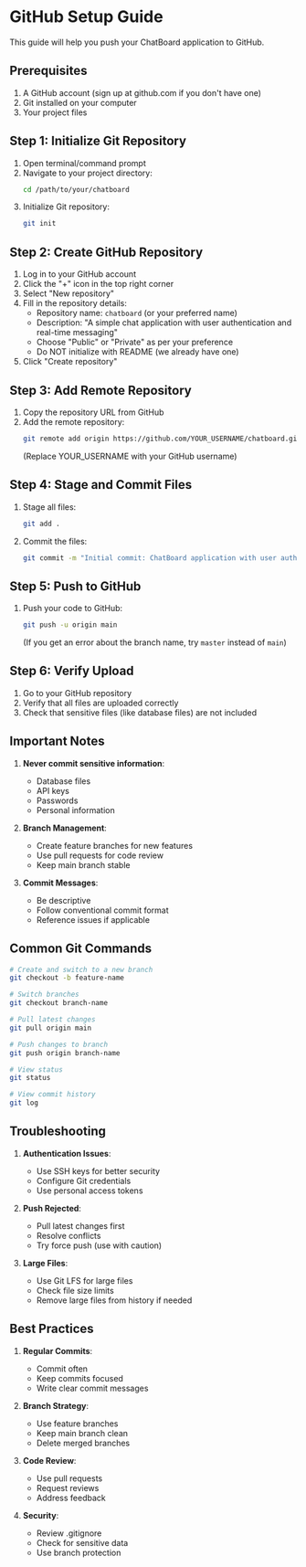 # GitHub Setup Guide

This guide will help you push your ChatBoard application to GitHub.

## Prerequisites

1. A GitHub account (sign up at github.com if you don't have one)
2. Git installed on your computer
3. Your project files

## Step 1: Initialize Git Repository

1. Open terminal/command prompt
2. Navigate to your project directory:
   ```bash
   cd /path/to/your/chatboard
   ```
3. Initialize Git repository:
   ```bash
   git init
   ```

## Step 2: Create GitHub Repository

1. Log in to your GitHub account
2. Click the "+" icon in the top right corner
3. Select "New repository"
4. Fill in the repository details:
   - Repository name: `chatboard` (or your preferred name)
   - Description: "A simple chat application with user authentication and real-time messaging"
   - Choose "Public" or "Private" as per your preference
   - Do NOT initialize with README (we already have one)
5. Click "Create repository"

## Step 3: Add Remote Repository

1. Copy the repository URL from GitHub
2. Add the remote repository:
   ```bash
   git remote add origin https://github.com/YOUR_USERNAME/chatboard.git
   ```
   (Replace YOUR_USERNAME with your GitHub username)

## Step 4: Stage and Commit Files

1. Stage all files:
   ```bash
   git add .
   ```
2. Commit the files:
   ```bash
   git commit -m "Initial commit: ChatBoard application with user authentication and real-time messaging"
   ```

## Step 5: Push to GitHub

1. Push your code to GitHub:
   ```bash
   git push -u origin main
   ```
   (If you get an error about the branch name, try `master` instead of `main`)

## Step 6: Verify Upload

1. Go to your GitHub repository
2. Verify that all files are uploaded correctly
3. Check that sensitive files (like database files) are not included

## Important Notes

1. **Never commit sensitive information**:

   - Database files
   - API keys
   - Passwords
   - Personal information

2. **Branch Management**:

   - Create feature branches for new features
   - Use pull requests for code review
   - Keep main branch stable

3. **Commit Messages**:
   - Be descriptive
   - Follow conventional commit format
   - Reference issues if applicable

## Common Git Commands

```bash
# Create and switch to a new branch
git checkout -b feature-name

# Switch branches
git checkout branch-name

# Pull latest changes
git pull origin main

# Push changes to branch
git push origin branch-name

# View status
git status

# View commit history
git log
```

## Troubleshooting

1. **Authentication Issues**:

   - Use SSH keys for better security
   - Configure Git credentials
   - Use personal access tokens

2. **Push Rejected**:

   - Pull latest changes first
   - Resolve conflicts
   - Try force push (use with caution)

3. **Large Files**:
   - Use Git LFS for large files
   - Check file size limits
   - Remove large files from history if needed

## Best Practices

1. **Regular Commits**:

   - Commit often
   - Keep commits focused
   - Write clear commit messages

2. **Branch Strategy**:

   - Use feature branches
   - Keep main branch clean
   - Delete merged branches

3. **Code Review**:

   - Use pull requests
   - Request reviews
   - Address feedback

4. **Security**:
   - Review .gitignore
   - Check for sensitive data
   - Use branch protection

